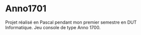 # Anno1701

Projet réalisé en Pascal pendant mon premier semestre en DUT Informatique.
Jeu console de type Anno 1700.
